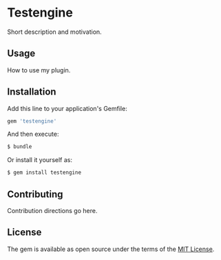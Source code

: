 # Testengine
Short description and motivation.

## Usage
How to use my plugin.

## Installation
Add this line to your application's Gemfile:

```ruby
gem 'testengine'
```

And then execute:
```bash
$ bundle
```

Or install it yourself as:
```bash
$ gem install testengine
```

## Contributing
Contribution directions go here.

## License
The gem is available as open source under the terms of the [MIT License](https://opensource.org/licenses/MIT).
